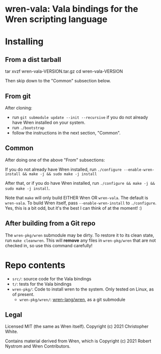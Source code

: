 # wren-vala: Vala bindings for the Wren scripting language

# Installing

## From a dist tarball

  tar xvzf wren-vala-VERSION.tar.gz
  cd wren-vala-VERSION

Then skip down to the "Common" subsection below.

## From git

After cloning:
- run `git submodule update --init --recursive` if you do not
  already have Wren installed on your system.
- run `./bootstrap`
- follow the instructions in the next section, "Common".

## Common

After doing one of the above "From" subsections:

If you do not already have Wren installed, run
`./configure --enable-wren-install && make -j && sudo make -j install`

After that, or if you do have Wren installed, run
`./configure && make -j && sudo make -j install`.

Note that `make` will only build EITHER Wren OR `wren-vala`.  The default
is `wren-vala`.  To build Wren itself, pass `--enable-wren-install` to
`./configure`.  Yes, this is a bit odd, but it's the best I can think of
at the moment! :)

## After building from a Git repo

The `wren-pkg/wren` submodule may be dirty.  To restore it to its clean state,
run `make cleanwren`.  This will **remove** any files in `wren-pkg/wren` that
are not checked in, so use this command carefully!

# Repo contents

- `src/`: source code for the Vala bindings
- `t/`: tests for the Vala bindings
- `wren-pkg/`: Code to install wren to the system.  Only tested on Linux,
  as of present.
  - `wren-pkg/wren/`: [wren-lang/wren](https://github.com/wren-lang/wren),
    as a git submodule

## Legal

Licensed MIT (the same as Wren itself).
Copyright (c) 2021 Christopher White.

Contains material derived from Wren, which is
Copyright (c) 2021 Robert Nystrom and Wren Contributors.
